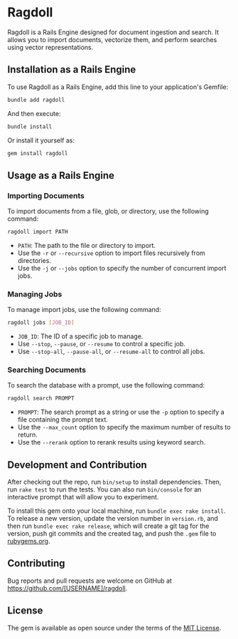 # Ragdoll

Ragdoll is a Rails Engine designed for document ingestion and search. It allows you to import documents, vectorize them, and perform searches using vector representations.

## Installation as a Rails Engine

To use Ragdoll as a Rails Engine, add this line to your application's Gemfile:

```bash
bundle add ragdoll
```

And then execute:

```bash
bundle install
```

Or install it yourself as:

```bash
gem install ragdoll
```

## Usage as a Rails Engine

### Importing Documents

To import documents from a file, glob, or directory, use the following command:

```bash
ragdoll import PATH
```

- `PATH`: The path to the file or directory to import.
- Use the `-r` or `--recursive` option to import files recursively from directories.
- Use the `-j` or `--jobs` option to specify the number of concurrent import jobs.

### Managing Jobs

To manage import jobs, use the following command:

```bash
ragdoll jobs [JOB_ID]
```

- `JOB_ID`: The ID of a specific job to manage.
- Use `--stop`, `--pause`, or `--resume` to control a specific job.
- Use `--stop-all`, `--pause-all`, or `--resume-all` to control all jobs.

### Searching Documents

To search the database with a prompt, use the following command:

```bash
ragdoll search PROMPT
```

- `PROMPT`: The search prompt as a string or use the `-p` option to specify a file containing the prompt text.
- Use the `--max_count` option to specify the maximum number of results to return.
- Use the `--rerank` option to rerank results using keyword search.

## Development and Contribution

After checking out the repo, run `bin/setup` to install dependencies. Then, run `rake test` to run the tests. You can also run `bin/console` for an interactive prompt that will allow you to experiment.

To install this gem onto your local machine, run `bundle exec rake install`. To release a new version, update the version number in `version.rb`, and then run `bundle exec rake release`, which will create a git tag for the version, push git commits and the created tag, and push the `.gem` file to [rubygems.org](https://rubygems.org).

## Contributing

Bug reports and pull requests are welcome on GitHub at https://github.com/[USERNAME]/ragdoll.

## License

The gem is available as open source under the terms of the [MIT License](https://opensource.org/licenses/MIT).
